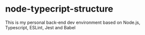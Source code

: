 # node-typecript-structure
This is my personal back-end dev environment based on Node.js, Typescript, ESLint, Jest and Babel
